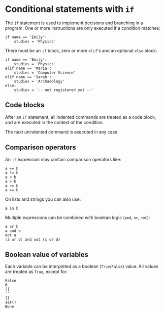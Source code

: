 

# Conditional statements with `if`

The `if` statement is used to implement decisions and branching in a program. One or more instructions are only executed if a condition matches:

    if name == 'Emily':
        studies = 'Physics'

There must be an `if` block, zero or more `elif`'s and an optional `else` block:

    if name == 'Emily':
        studies = 'Physics'
    elif name == 'Maria':
        studies = 'Computer Science'
    elif name == 'Sarah':
        studies = 'Archaeology'
    else:
        studies = '-- not registered yet --'


## Code blocks

After an `if` statement, all indented commands are treated as a code block, and are executed in the context of the condition.

The next unindented command is executed in any case.


## Comparison operators

An `if` expression may contain comparison operators like:

    a == b
    a != b
    a < b
    a > b
    a <= b
    a >= b

On lists and strings you can also use:

    a in b

Multiple expressions can be combined with boolean logic (`and`, `or`, `not`):

    a or b
    a and b
    not a
    (a or b) and not (c or d)


## Boolean value of variables

Each variable can be interpreted as a boolean (`True`/`False`) value. All values are treated as `True`, except for:

    False
    0
    []
    ''
    {}
    set()
    None

